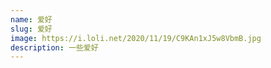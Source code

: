 ```yaml
---
name: 爱好
slug: 爱好
image: https://i.loli.net/2020/11/19/C9KAn1xJ5w8VbmB.jpg
description: 一些爱好
---
```

